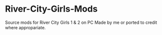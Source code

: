 # River-City-Girls-Mods
Source mods for River City Girls 1 & 2 on PC
Made by me or ported to credit where appropariate.
